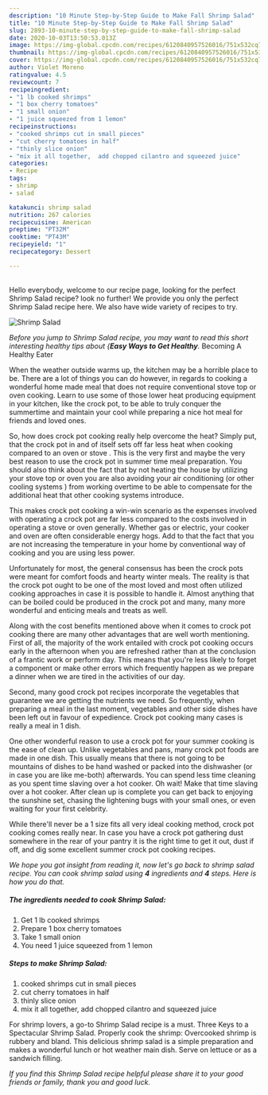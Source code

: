 ```yaml
---
description: "10 Minute Step-by-Step Guide to Make Fall Shrimp Salad"
title: "10 Minute Step-by-Step Guide to Make Fall Shrimp Salad"
slug: 2893-10-minute-step-by-step-guide-to-make-fall-shrimp-salad
date: 2020-10-03T13:50:53.013Z
image: https://img-global.cpcdn.com/recipes/6120840957526016/751x532cq70/shrimp-salad-recipe-main-photo.jpg
thumbnail: https://img-global.cpcdn.com/recipes/6120840957526016/751x532cq70/shrimp-salad-recipe-main-photo.jpg
cover: https://img-global.cpcdn.com/recipes/6120840957526016/751x532cq70/shrimp-salad-recipe-main-photo.jpg
author: Violet Moreno
ratingvalue: 4.5
reviewcount: 7
recipeingredient:
- "1 lb cooked shrimps"
- "1 box cherry tomatoes"
- "1 small onion"
- "1 juice squeezed from 1 lemon"
recipeinstructions:
- "cooked shrimps cut in small pieces"
- "cut cherry tomatoes in half"
- "thinly slice onion"
- "mix it all together,  add chopped cilantro and squeezed juice"
categories:
- Recipe
tags:
- shrimp
- salad

katakunci: shrimp salad 
nutrition: 267 calories
recipecuisine: American
preptime: "PT32M"
cooktime: "PT43M"
recipeyield: "1"
recipecategory: Dessert

---
```

<br>
Hello everybody, welcome to our recipe page, looking for the perfect Shrimp Salad recipe? look no further! We provide you only the perfect Shrimp Salad recipe here. We also have wide variety of recipes to try.
<br>


![Shrimp Salad](https://img-global.cpcdn.com/recipes/6120840957526016/751x532cq70/shrimp-salad-recipe-main-photo.jpg)

<i>Before you jump to Shrimp Salad recipe, you may want to read this short interesting healthy tips about {<strong>Easy Ways to Get Healthy</strong>.</i>
Becoming A Healthy Eater


When the weather outside warms up, the kitchen may be a horrible place to be. There are a lot of things you can do however, in regards to cooking a wonderful home made meal that does not require conventional stove top or oven cooking. Learn to use some of those lower heat producing equipment in your kitchen, like the crock pot, to be able to truly conquer the summertime and maintain your cool while preparing a nice hot meal for friends and loved ones.

So, how does crock pot cooking really help overcome the heat? Simply put, that the crock pot in and of itself sets off far less heat when cooking compared to an oven or stove . This is the very first and maybe the very best reason to use the crock pot in summer time meal preparation. You should also think about the fact that by not heating the house by utilizing your stove top or oven you are also avoiding your air conditioning (or other cooling systems ) from working overtime to be able to compensate for the additional heat that other cooking systems introduce.

This makes crock pot cooking a win-win scenario as the expenses involved with operating a crock pot are far less compared to the costs involved in operating a stove or oven generally. Whether gas or electric, your cooker and oven are often considerable energy hogs. Add to that the fact that you are not increasing the temperature in your home by conventional way of cooking and you are using less power.

Unfortunately for most, the general consensus has been the crock pots were meant for comfort foods and hearty winter meals.  The reality is that the crock pot ought to be one of the most loved and most often utilized cooking approaches in case it is possible to handle it.  Almost anything that can be boiled could be produced in the crock pot and many, many more wonderful and enticing meals and treats as well.



Along with the cost benefits mentioned above when it comes to crock pot cooking there are many other advantages that are well worth mentioning. First of all, the majority of the work entailed with crock pot cooking occurs early in the afternoon when you are refreshed rather than at the conclusion of a frantic work or perform day. This means that you're less likely to forget a component or make other errors which frequently happen as we prepare a dinner when we are tired in the activities of our day.

Second, many good crock pot recipes incorporate the vegetables that guarantee we are getting the nutrients we need. So frequently, when preparing a meal in the last moment, vegetables and other side dishes have been left out in favour of expedience. Crock pot cooking many cases is really a meal in 1 dish.

One other wonderful reason to use a crock pot for your summer cooking is the ease of clean up.  Unlike vegetables and pans, many crock pot foods are made in one dish. This usually means that there is not going to be mountains of dishes to be hand washed or packed into the dishwasher (or in case you are like me-both) afterwards. You can spend less time cleaning as you spent time slaving over a hot cooker. Oh wait! Make that time slaving over a hot cooker. After clean up is complete you can get back to enjoying the sunshine set, chasing the lightening bugs with your small ones, or even waiting for your first celebrity.

While there'll never be a 1 size fits all very ideal cooking method, crock pot cooking comes really near. In case you have a crock pot gathering dust somewhere in the rear of your pantry it is the right time to get it out, dust if off, and dig some excellent summer crock pot cooking recipes.


<i>We hope you got insight from reading it, now let's go back to shrimp salad recipe. You can cook shrimp salad using <strong>4</strong> ingredients and <strong>4</strong> steps. Here is how you do that.
</i>

##### The ingredients needed to cook Shrimp Salad:

1. Get 1 lb cooked shrimps
1. Prepare 1 box cherry tomatoes
1. Take 1 small onion
1. You need 1 juice squeezed from 1 lemon


##### Steps to make Shrimp Salad:

1. cooked shrimps cut in small pieces
1. cut cherry tomatoes in half
1. thinly slice onion
1. mix it all together,  add chopped cilantro and squeezed juice


For shrimp lovers, a go-to Shrimp Salad recipe is a must. Three Keys to a Spectacular Shrimp Salad. Properly cook the shrimp: Overcooked shrimp is rubbery and bland. This delicious shrimp salad is a simple preparation and makes a wonderful lunch or hot weather main dish. Serve on lettuce or as a sandwich filling. 

<i>If you find this Shrimp Salad recipe helpful please share it to your good friends or family, thank you and good luck.</i>

